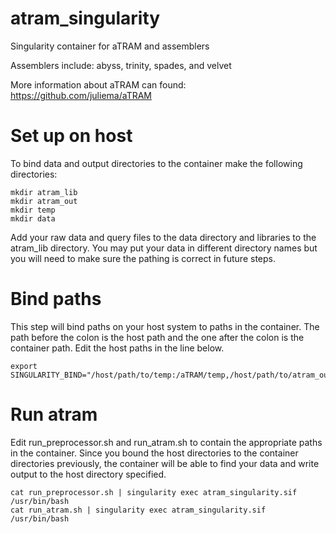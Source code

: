# atram_singularity

Singularity container for aTRAM and assemblers

Assemblers include: abyss, trinity, spades, and velvet

More information about aTRAM can found: https://github.com/juliema/aTRAM


# Set up on host

To bind data and output directories to the container make the following directories:

```
mkdir atram_lib
mkdir atram_out
mkdir temp
mkdir data
```
Add your raw data and query files to the data directory and libraries to the atram_lib directory. You may put your data in different directory names but you will need to make sure the pathing is correct in future steps.

# Bind paths

This step will bind paths on your host system to paths in the container. The path before the colon is the host path and the one after the colon is the container path. Edit the host paths in the line below.

```
export SINGULARITY_BIND="/host/path/to/temp:/aTRAM/temp,/host/path/to/atram_out:/aTRAM/atram_out,/host/path/to/atram_lib:/aTRAM/atram_lib,/host/path/to/data:/aTRAM/data"
```

# Run atram

Edit run_preprocessor.sh and run_atram.sh to contain the appropriate paths in the container. Since you bound the host directories to the container directories previously, the container will be able to find your data and write output to the host directory specified. 

```
cat run_preprocessor.sh | singularity exec atram_singularity.sif /usr/bin/bash
cat run_atram.sh | singularity exec atram_singularity.sif /usr/bin/bash
```

